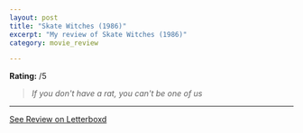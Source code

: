 ```yaml
---
layout: post
title: "Skate Witches (1986)"
excerpt: "My review of Skate Witches (1986)"
category: movie_review

---
```


**Rating:** /5

<blockquote><i>If you don't have a rat, you can't be one of us</i></blockquote>

<hr>

[See Review on Letterboxd](https://boxd.it/8GiXVj)
